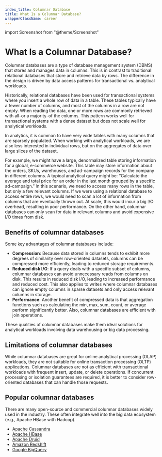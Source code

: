 ```yaml
---
index_title: Columnar Database
title: What Is a Columnar Database?
wrapperClassName: career
---
```


import Screenshot from "@theme/Screenshot"

# What Is a Columnar Database?

Columnar databases are a type of database management system (DBMS) that stores
and manages data in columns. This is in contrast to traditional relational
databases that store and retrieve data by rows. The difference in the design is
driven by data access patterns for transactional vs. analytical workloads.

Historically, relational databases have been used for transactional systems
where you insert a whole row of data in a table. These tables typically have a
fewer number of columns, and most of the columns in a row are not empty. When
reading the data, one or more rows are commonly retrieved with all–or a
majority–of the columns. This pattern works well for transactional systems with
a dense dataset but does not scale well for analytical workloads.

In analytics, it is common to have very wide tables with many columns that are
sparsely populated. When working with analytical workloads, we are also less
interested in individual rows, but on the aggregates of data over large slices
of the dataset.

<Screenshot
  alt="A diagram comparing the storage model of a row-oriented database and a column-oriented database"
  height={342}
  src="/img/glossary/columnar-database/columnar-database.webp"
  width={770}
  title="The difference between a row-oriented database and a column-oriented database"
/>

For example, we might have a large, denormalized table storing information for a
global, e-commerce website. This table may store information about the orders,
SKUs, warehouses, and ad-campaign records for the company in different columns.
A typical analytical query might be: “Calculate the average and total price for
an order in the last month grouped by a specific ad-campaign.” In this scenario,
we need to access many rows in the table, but only a few relevant columns. If we
were using a relational database to access entire rows, we would need to scan a
lot of information from columns that are eventually thrown out. At scale, this
would incur a big I/O overhead, resulting in poor performance. On the other
hand, columnar databases can only scan for data in relevant columns and avoid
expensive I/O times from disk.

## Benefits of columnar databases

Some key advantages of columnar databases include:

- **Compression**: Because data stored in columns tends to exhibit more degrees
  of similarity over row-oriented datasets, columns can be compressed more
  efficiently, leading to reduced storage requirements.
- **Reduced disk I/O**: If a query deals with a specific subset of columns,
  columnar databases can avoid unnecessary reads from columns on disk. This
  results in reduced disk I/O, leading to increased performance and reduced
  cost. This also applies to writes where columnar databases can ignore empty
  columns in sparse datasets and only access relevant columns in storage.
- **Performance**: Another benefit of compressed data is that aggregation
  functions such as calculating the min, max, sum, count, or average perform
  significantly better. Also, columnar databases are efficient with join
  operations.

These qualities of columnar databases make them ideal solutions for analytical
workloads involving data warehousing or big data processing.

## Limitations of columnar databases

While columnar databases are great for online analytical processing (OLAP)
workloads, they are not suitable for online transaction processing (OLTP)
applications. Columnar databases are not as efficient with transactional
workloads with frequent insert, update, or delete operations. If concurrent
processing or isolation guarantees are required, it is better to consider
row-oriented databases that can handle those requests.

## Popular columnar databases

There are many open-source and commercial columnar databases widely used in the
industry. These often integrate well into the big data ecosystem (e.g., Apache
HBase with Hadoop).

- [Apache Cassandra](https://cassandra.apache.org/_/index.html)
- [Apache HBase](https://hbase.apache.org)
- [Apache Druid](https://druid.apache.org/)
- [Amazon Redshift](https://aws.amazon.com/redshift/)
- [Google BigQuery](https://cloud.google.com/bigquery/)
